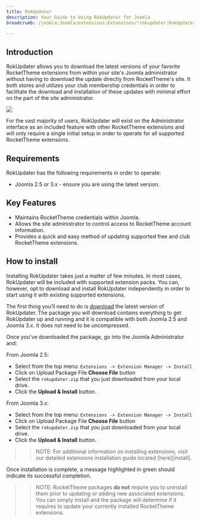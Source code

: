 ```yaml
---
title: RokUpdater
description: Your Guide to Using RokUpdater for Joomla
breadcrumb: /joomla:Joomla/extensions:Extensions/!rokupdater:RokUpdater

---
```


Introduction
-----
RokUpdater allows you to download the latest versions of your favorite RocketTheme extensions from within your site's Joomla administrator without having to download the update directly from RocketTheme's site. It both stores and utilizes your club membership credentials in order to facilitate the download and installation of these updates with minimal effort on the part of the site administrator.

![][rokupdater_update_manager_1]

For the vast majority of users, RokUpdater will exist on the Administrator interface as an included feature with other RocketTheme extensions and will only require a single initial setup in order to operate for all supported RocketTheme extensions.

Requirements
------------
RokUpdater has the following requirements in order to operate:

* Joomla 2.5 or 3.x - ensure you are using the latest version.

Key Features
------------
* Maintains RocketTheme credentials within Joomla.
* Allows the site administrator to control access to RocketTheme account information.
* Provides a quick and easy method of updating supported free and club RocketTheme extensions.

How to install
--------------
Installing RokUpdater takes just a matter of few minutes. In most cases, RokUpdater will be included with supported extension packs. You can, however, opt to download and install RokUpdater independently in order to start using it with existing supported extensions.

The first thing you’ll need to do is [download][download] the latest version of RokUpdater. The package you will download contains everything to get RokUpdater up and running and it is compatible with both Joomla 2.5 and Joomla 3.x. It does not need to be uncompressed. 

Once you've downloaded the package, go into the Joomla Administrator and:

From Joomla 2.5:

* Select from the top menu: `Extensions -> Extension Manager -> Install`
* Click on Upload Package File **Choose File** button
* Select the `rokupdater.zip` that you just downloaded from your local drive.
* Click the **Upload & Install** button.

From Joomla 3.x:

* Select from the top menu: `Extensions -> Extension Manager -> Install`
* Click on Upload Package File **Choose File** button
* Select the `rokupdater.zip` that you just downloaded from your local drive.
* Click the **Upload & Install** button.

>> NOTE: For additional information on installing extensions, visit our detailed extensions installation guide located [here][install].

Once installation is complete, a message highlighted in green should indicate its successful completion.

>> NOTE: RocketTheme packages **do not** require you to uninstall them prior to updating or adding new associated extensions. You can simply install and the package will determine if it requires to update your currently installed RocketTheme extensions.

[login_1]: assets/rokupdater_login_1.jpeg
[login_2]: assets/rokupdater_login_2.jpeg
[rokupdater_plugin_manager_1]: assets/rokupdater_plugin_manager_1.jpeg
[rokupdater_update_manager_1]: assets/rokupdater_update_manager_1.jpeg
[rokupdater_update_manager_2]: assets/rokupdater_update_manager_2.jpeg
[download]: http://www.rockettheme.com/extensions-downloads/free/3490-rokupdater
